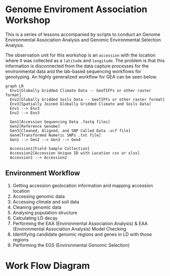 # Genome Enviroment Association Workshop

This is a series of lessons accompanied by scripts to conduct an Genome Environmental Association Analysis and Genomic Environmental Selection Analysis.

The observation unit for this workshop is an `accession` with the location where it was collected as a `latitude` and `longitude`. The problem is that this information is disconnected from the data capture processes for the environmental data and the lab-based sequencing workflows for genotyping. An highly generalized workflow for GEA can be seen below.

```mermaid
graph LR
  Env1[Globally Gridded Climate Data -- GeoTIFFs or other raster format]
  Env2[Globally Gridded Soils Data -- GeoTIFFs or other raster format]
  Env3[Spatially Joined Globally Gridded Climate and Soils Data]
  Env1 --> Env3
  Env2 --> Env3

  Gen1[Accession Sequencing Data .fastq files]
  Gen2[Reference Genome]
  Gen3[Cleaned, Aligned, and SNP Called Data .vcf file]
  Gen4[Transformed Numeric SNPs .txt file]
  Gen1 --> Gen2 --> Gen3 --> Gen4

  Accession1[Field Sample Collection]
  Accession2[Accession Unique ID with Location csv or xlsx]
  Accession1 --> Accession2

```

## Environment Workflow
1) Getting accession geolocation information and mapping accession location
2) Accessing genomic data
3) Accessing climate and soil data 
4) Cleaning genomic data
5) Analysing population structure
6) Calculating LD decay
7) Performing the EAA (Environmental Association Analysis) & EAA (Environmental Association Analysis) Model Checking
8) Identifying candidate genomic regions and genes in LD with those regions
9) Performing the EGS (Environmental Genomic Selection)

# Work Flow Diagram

```mermaid

```
